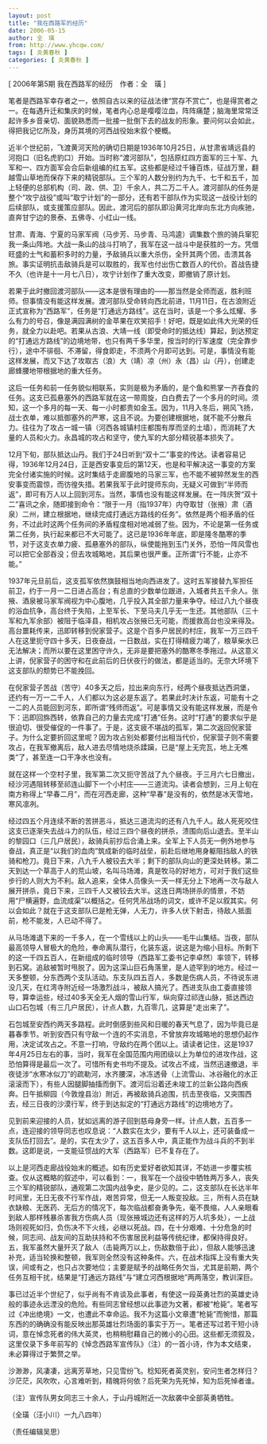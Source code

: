 ```yaml
---
layout: post
title: "我在西路军的经历"
date: 2006-05-15
author: 全　璜
from: http://www.yhcqw.com/
tags: [ 炎黄春秋 ]
categories: [ 炎黄春秋 ]
---
```



[ 2006年第5期 我在西路军的经历　作者：全　璜 ]


笔者是西路军幸存者之一，依照自古以来的征战法律“赏存不赏亡”，也是得赏者之一。在每遇升迁和集庆的时候，笔者内心总是嘤嘤泣血，阵阵痛楚；脑海里常常泛起许多乡音亲切、面貌熟悉而一批接一批倒下去的战友的形象。要问何以会如此，得把我记忆所及，身历其境的河西战役始末叙个梗概。


近半个世纪前，飞渡黄河天险的确切日期是1936年10月25日，从甘肃省靖远县的河抱口（旧名虎豹口）开始。当时称“渡河部队”，包括原红四方面军的三十军、九军和一、四方面军会合后新组编的红五军。这些都是经过千锤百炼，征战万里，翻越雪山草地而保存下来的精锐部队。三个军的人数分别约为九千、七千和五千，加上轻便的总部机构（司、政、供、卫）千余人，共二万二千人。渡河部队的任务是整个“攻宁战役”或叫“取宁计划”的一部分，还有若干部队作为实现这一战役计划的后续部队，或支援策应部队。因此，渡河后的部队即沿黄河北岸向东北方向疾驰，直奔甘宁边的景泰、五佛寺、小红山一线。


甘肃、青海、宁夏的马家军阀（马步芳、马步青、马鸿逵）调集数个旅的骑兵窜犯我一条山阵地。大战一条山的战斗打响了，我军在这一战斗中是获胜的一方。凭借旺盛的士气和蓄积多时的力量，予敌骑兵以重大杀伤，全歼其两个团，击溃其各旅。事实证明抗击敌骑兵是可以取胜的，我军也付出伤亡数百人的代价。首战告捷不久（也许是十一月七八日），攻宁计划作了重大改变，即撤销了原计划。


若果于此时撤回渡河部队——这本是很有理由的——那当然是全师而返，胜利班师。但事情没有能这样发展。渡河部队受命转向西北前进，11月11日，在古浪附近正式宣称为“西路军”，任务是“打通远方路线”。这在当时，该是一个多么炫耀、多么有力的号召，像是满园满树的金苹果在欢笑招手！好吧，既是如此伟大光荣的任务，就全力以赴吧。若果从古浪、大靖一线（即受命时的抵达线）算起，到达预定的“打通远方路线”的边境地带，也只有两千多华里，按当时的行军速度（完全靠步行），途中不徘徊、不滞留，得食即走，不须两个月即可达到。可是，事情没有能这样发展，而又下达了攻取古（浪）大（靖）凉（州）永（昌）山（丹），创建走廊蜂腰地带根据地的重大任务。


这后一任务和前一任务貌似相联系，实则是极为矛盾的，是个鱼和熊掌一齐吞食的任务。这支已孤悬塞外的西路军就在这一带周旋，白白费去了一个多月的时间。须知，这一个多月的每一天、每一小时都贵如金玉。因为，11月入冬后，朔风飞扬，战士衣单，难以抵御塞外的严寒，这且不说。为要创建根据地，就不能不分散兵力。往往为了攻占一城一镇（河西各城镇村庄都围有厚而坚的土墙），而消耗了大量的人员和火力。永昌城的攻占和坚守，使九军的大部分精锐基本损失了。


12月下旬，部队抵达山丹。我们于24日听到“双十二”事变的传达。读者容易记得，1936年12月24日，正是西安事变后的第12天，也是和平解决这一事变的方案完全付诸实施的时候。这时集结于走廊腹地的马家三军，也不能不被猝然发生的西安事变而震惊，而彷徨失措。若果我军于此时提师东向，无疑义可做到“半师而返”，即可有万人以上回到河东。当然，事情也没有能这样发展。在一阵庆贺“双十二”喜讯之余，随即接到命令：“限于一月（指1937年）内夺取甘（张掖）肃（酒泉）二州，建立根据地，继续完成打通远方路线的任务”。依然是两个相矛盾的任务，不过此时这两个任务间的矛盾程度相对地减弱了些。因为，不论是第一任务或第二任务，执行起来都已不大可能了。这已是1936年年底，即是隆冬酷寒的季节，对于这支衣单力疲、孤悬塞外的部队，纵使能拖到玉门关外，恐怕一阵风雪也可以把它全部吞没；但去攻城略地，其后果也很严重。正所谓“行不能，止亦不能。”


1937年元旦前后，这支孤军依然旗鼓相当地向西进发了。这时五军接替九军担任前卫，约于一月一二日进占高台；有总直的少数单位跟进，入城者共五千余人。张掖、酒泉被马家军阀视为中心腹地，几乎投入其全部力量来争夺。经过八九个昼夜的浴血抗争，高台终于失陷，上至军长、下至马夫几乎无一生还。其他部队（三十军和九军余部）被阻于临泽县，相机攻占张掖已无可能，而援救高台也没来得及。高台噩耗传来，迅即转移到倪家营子。这是个百多户居民的村庄，我军一万三四千人在这里扼守四十多天，日夜奋战，一日数战，实在打得精疲力竭了，粮草柴水已无法解决；而所以要在这里困守许久，无非是要把塞外的酷寒冬季拖过。从这意义上讲，倪家营子的困守和在此前后的日伏夜行的做法，都是适当的。无奈大环境下这支部队的颓势已不能挽回。


在倪家营子苦战（苦守）40多天之后，拉出来向东行，经两个昼夜抵达西洞堡，还约有一万一二千人，人们都以为这必是东返了。若果此时决计东返，可能有十之一二的人员能回到河东，即所谓“残师而返”。可是事情又没有能这样发展，而是令下：迅即回旆西转，依靠自己的力量去完成“打通”任务。这时“打通”的要求似乎是很迫切、很受催促的一件事了。于是，这支疲不堪战的孤军，第二次返回倪家营子。为什么定要折回这里呢？因为攻占别处都要付出相当代价，倪家营子则不需要攻占，在我军撤离后，敌人进去尽情地烧杀蹂躏，已是“屋上无完瓦，地上无噍类”了，甚至连一口干净水也没有。


就在这样一个空村子里，我军第二次又扼守苦战了九个昼夜。于三月六七日撤出，经沙河遇阻转移至祁连山脚下一个小村庄——三道流沟。读者会想到，三月上旬在南方称得上“早春二月”，而在河西走廊，这种“早春”是没有的，依然是冰天雪地，寒风凛冽。


经过四五个月连续不断的苦拼恶斗，抵达三道流沟的还有八九千人。敌人死死咬住这支已逐渐失去战斗力的队伍，经过三四个昼夜的拼杀，溃围向后山退去。至半山的黎园口（三几户居民），敌骑兵前抄后合涌上来。全军上下人员无一例外地参与奋战，真正是“以我们的血肉”筑成新的临时战垒，前赴后继地用身躯阻挡敌人的铁骑和枪刀。竟日下来，八九千人被铰去大半；剩下的部队向山的更深处转移。第二天到达一个草高于人的荒山坡，名叫马场滩，真是牧马的好地方，可对于我们这些步行的人则大为不利。敌人追来，全体人员像头一天一样无分上下地再一次与敌人展开拼杀，竟日下来，三四千人又被铰去大半。这连日两场拼杀的情景，不妨用“尸横遍野，血流成渠”以概括之。任何凭吊战场的词文，或许不足以叙其实。何以会如此？就在于这支部队已是枪无弹，人无力，许多人伏下射击，待敌人抵面前，枪不能发，人已动不得了。


从马场滩退下来的一千多人，在一个雪线以上的山头——毛牛山集结。当夜，部队最高领导人冒极大的危险，奉命离队潜行，化装东返，说这是为缩小目标。所剩下的这一千四五百人，在新组成的临时领导（西路军工委书记李卓然）率领下，转移到石窝。追敌被暂时甩脱了。因为这深山巨石角落里，是人迹罕到的地方。经过一天多整顿，分东西两个支队活动。东支队四五百人，多数是伤病人员，不待说东进没几天，在红湾寺附近经一场激烈战斗，被敌人搞光了。西进支队由工委直接领导，算幸运些，经过40多天全无人烟的雪山行军，纵向穿过祁连山脉，抵达西边山口石包城（有三几户居民），计点人数，九百零几，这算是“走出来了”。


石包城至安西约两天多路程。此时倒感到些风和日暖的春天气息了，因为毕竟已是暮春季节。听到安西只有守敌一个连的不实消息，不曾放弃攻城略地的思想仍起作用，决定试攻占之。不意一打响，守敌约在两个团以上。请读者记住，这是1937年4月25日左右的事，当时，我军在全国范围内用团级以上为单位的进攻作战，这恐怕算得是最后一次了。可惜所有史书均不提及。试攻占不成，当然迅速撤退，半夜徒涉“水寒冰似刀”的疏勒河，水齐腰深，冰冻透骨（上流雪山、冰谷融化的水正滚滚而下），有些人因腿脚抽搐而倒下。渡河后沿着还未竣工的兰新公路向西疾奔。日午抵柳园（今敦煌县治）附近，再被敌骑兵追围，抗击至夜临，又突围西去，经三日夜的沙漠行军，终于到达拟定的“打通远方路线”的边境地方了。


见到前来迎接的人员，犹如远离的游子回到慈母身旁一样。计点人数，五百多一点，连迎接的领导同志也叹息说：“人数实在太少，要有千人以上，还可装备成一支队伍打回去”。是的，实在太少了，这五百多人中，真正能作为战斗兵的不到半数。这即是说，一支能征惯战的大军（西路军）已不复存在了。


以上是河西走廊战役始末的概述。如有历史爱好者欲知其详，不妨进一步覆实核查。仅从这概略的叙述中，可以看到：一，我军在一个战役中牺牲两万多人，丧失三个军的精锐部队，通观第二次国内战争史，是少见的。二，这支部队在长达半年时间里，无日无夜不行军作战，艰苦异常，但无一人叛变投敌。三，所有人员在缺衣缺粮、无医药、无后方的情况下，每次临战都奋勇争先，毫不畏缩，人人亲眼看到敌人那样残暴杀害我方伤病人员（现张掖城边还有这样的万人坑多处），一上战场则视死如归，负伤决不下火线，必继以死战。四，在十分艰难、十分危急的时候，同志间、战友间的互助扶持和不伤害居民利益等传统纪律，都保持得良好。五，我军虽然大量歼灭了敌人（击毙两万以上，伤敌数倍于此），但敌人能够迅速补充，适当轮换和整顿，我军则全然没有这种条件。六，在战术指挥上没有重大失误，间或有之，也只占次要地位；主要是赋予的战略任务欠当，尤其是前期，两个任务互相干扰，结果是“打通远方路线”与“建立河西根据地”两两落空，教训深巨。


事已过近半个世纪了，似乎尚有不肯谈及此事者，有使这一段英勇壮烈的英雄史诗般的事迹永远湮没的危险。有些同志曾经想以此事迹为文著，都被“枪毙”。笔者写过《冲出绝境》一文，也遭此不幸命运。我不为这篇小文章遭“枪毙”而惋惜，那篇东西的的确确没有能反映出那英雄壮烈场面的事实于万一。笔者还写过若干短小诗词，意在悼念死者的伟大英灵，也稍稍慰藉自己的微小的心田。这些都无须叙及，这里仅录下多年前写的《悼念西路军宣传队》（注）的一首小诗，作为本文结束，未必算得过于繁赘之举。

沙渺渺，风凄凄，远离芳草地，只见雪纷飞。稔知死者英灵别，安问生者怎样归？沙茫茫，风吹吹，心言难听到，精魄将何依？后死荣为先死悼，知为后死悼者谁。

（注）宣传队男女同志三十余人，于山丹城附近一次敌袭中全部英勇牺牲。

（全璜（汪小川）一九八四年）

（责任编辑吴思）


